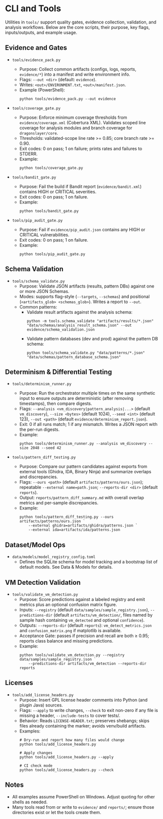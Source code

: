 # CLI and Tools

Utilities in `tools/` support quality gates, evidence collection, validation, and analysis workflows. Below are the core scripts, their purpose, key flags, inputs/outputs, and example usage.

## Evidence and Gates

- `tools/evidence_pack.py`
	- Purpose: Collect common artifacts (configs, logs, reports, `evidence/*`) into a manifest and write environment info.
	- Flags: `--out <dir>` (default: `evidence`).
	- Writes: `<out>/ENVIRONMENT.txt`, `<out>/manifest.json`.
	- Example (PowerShell):
		```pwsh
		python tools/evidence_pack.py --out evidence
		```

- `tools/coverage_gate.py`
	- Purpose: Enforce minimum coverage thresholds from `evidence/coverage.xml` (Cobertura XML). Validates scoped line coverage for analysis modules and branch coverage for `dragonslayer/core`.
	- Thresholds: validated-scope line rate >= 0.85; core branch rate >= 0.90.
	- Exit codes: 0 on pass; 1 on failure; prints rates and failures to STDERR.
	- Example:
		```pwsh
		python tools/coverage_gate.py
		```

- `tools/bandit_gate.py`
	- Purpose: Fail the build if Bandit report (`evidence/bandit.xml`) contains HIGH or CRITICAL severities.
	- Exit codes: 0 on pass; 1 on failure.
	- Example:
		```pwsh
		python tools/bandit_gate.py
		```

- `tools/pip_audit_gate.py`
	- Purpose: Fail if `evidence/pip_audit.json` contains any HIGH or CRITICAL vulnerabilities.
	- Exit codes: 0 on pass; 1 on failure.
	- Example:
		```pwsh
		python tools/pip_audit_gate.py
		```

## Schema Validation

- `tools/schema_validate.py`
	- Purpose: Validate JSON artifacts (results, pattern DBs) against one or more JSON Schemas.
	- Modes: supports flag-style (`--targets`, `--schemas`) and positional (`<artifacts_glob> <schemas_glob>`). Writes a report to `--out`.
	- Common patterns:
		- Validate result artifacts against the analysis schema:
			```pwsh
			python -m tools.schema_validate "artifacts/results/*.json" "data/schemas/analysis_result_schema.json" --out evidence/schema_validation.json
			```
		- Validate pattern databases (dev and prod) against the pattern DB schema:
			```pwsh
			python tools/schema_validate.py "data/patterns/*.json" "data/schemas/pattern_database_schema.json"
			```

## Determinism & Differential Testing

- `tools/determinism_runner.py`
	- Purpose: Run the orchestrator multiple times on the same synthetic input to ensure outputs are deterministic (after removing timestamps), then compare digests.
	- Flags: `--analysis <vm_discovery|pattern_analysis|...>` (default `vm_discovery`), `--size <bytes>` (default 1024), `--seed <int>` (default 123), `--out <path>` (default `evidence/determinism_report.json`).
	- Exit: 0 if all runs match; 1 if any mismatch. Writes a JSON report with the per-run digests.
	- Example:
		```pwsh
		python tools/determinism_runner.py --analysis vm_discovery --size 2048 --seed 42
		```

- `tools/pattern_diff_testing.py`
	- Purpose: Compare our pattern candidates against exports from external tools (Ghidra, IDA, Binary Ninja) and summarize overlaps and discrepancies.
	- Flags: `--ours <path>` (default `artifacts/patterns/ours.json`); repeatable `--external name=path.json`; `--reports-dir <dir>` (default `reports`).
	- Output: `reports/pattern_diff_summary.md` with overall overlap metrics and per-sample discrepancies.
	- Example:
		```pwsh
		python tools/pattern_diff_testing.py --ours artifacts/patterns/ours.json `
			--external ghidra=artifacts/ghidra/patterns.json `
			--external ida=artifacts/ida/patterns.json
		```

## Dataset/Model Ops

- `data/models/model_registry_config.toml`
	- Defines the SQLite schema for model tracking and a bootstrap list of default models. See Data & Models for details.

## VM Detection Validation

- `tools/validate_vm_detection.py`
	- Purpose: Score predictions against a labeled registry and emit metrics plus an optional confusion matrix figure.
	- Inputs: `--registry` (default `data/samples/sample_registry.json`), `--predictions-dir` (default `artifacts/vm_detection/`, files named by sample hash containing `vm_detected` and optional `confidence`).
	- Outputs: `--reports-dir` (default `reports`): `vm_detect_metrics.json` and `confusion_matrix.png` if matplotlib is available.
	- Acceptance Gate: passes if precision and recall are both ≥ 0.95; reports class balance and missing predictions.
	- Example:
		```pwsh
		python tools/validate_vm_detection.py --registry data/samples/sample_registry.json `
			--predictions-dir artifacts/vm_detection --reports-dir reports
		```

## Licenses

- `tools/add_license_headers.py`
	- Purpose: Insert GPL license header comments into Python (and plugin Java) sources.
	- Flags: `--apply` to write changes, `--check` to exit non-zero if any file is missing a header, `--include-tests` to cover tests/.
	- Behavior: Reads `LICENSE-HEADER.txt`; preserves shebangs; skips files already containing the marker; avoids venv/build artifacts.
	- Examples:
		```pwsh
		# Dry-run and report how many files would change
		python tools/add_license_headers.py

		# Apply changes
		python tools/add_license_headers.py --apply

		# CI check mode
		python tools/add_license_headers.py --check
		```

## Notes

- All examples assume PowerShell on Windows. Adjust quoting for other shells as needed.
- Many tools read from or write to `evidence/` and `reports/`; ensure those directories exist or let the tools create them.
